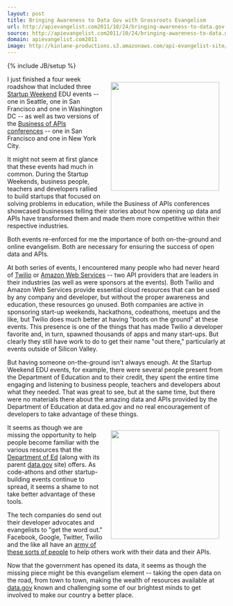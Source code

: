 ```yaml
---
layout: post
title: Bringing Awareness to Data Gov with Grassroots Evangelism
url: http://apievangelist.com2011/10/24/bringing-awareness-to-data.gov-with-grassroots-evangelism/
source: http://apievangelist.com2011/10/24/bringing-awareness-to-data.gov-with-grassroots-evangelism/
domain: apievangelist.com2011
image: http://kinlane-productions.s3.amazonaws.com/api-evangelist-site/blog/Datagov.png
---
```

{% include JB/setup %}
<p><a title="Data.gov" href="http://explore.data.gov/"><img style="padding: 15px;" src="http://kinlane-productions.s3.amazonaws.com/api-evangelist/data-gov/Datagov.png" alt="" width="250" align="right" /></a></p>
<p>I just finished a four week roadshow that included three <a title="Startup Weekend" href="http://startupweekend.org/">Startup Weekend</a> EDU events -- one in Seattle, one in San Francisco and one in Washington DC -- as well as two versions of the <a title="Business of APIs Conference" href="http://apiconference.com/">Business of APIs conferences</a> -- one in San Francisco and one in New York City.</p>
<p>It might not seem at first glance that these events had much in common.  During the Startup Weekends, business people, teachers and developers rallied to build startups that focused on solving problems in education, while the Business of APIs conferences showcased businesses telling their stories about how opening up data and APIs have transformed them and made them more competitive within their respective industries.</p>
<p>Both events re-enforced for me the importance of both on-the-ground and online evangelism.  Both are necessary for ensuring the success of open data and APIs.</p>
<p>At both series of events, I encountered many people who had never heard of <a title="Twilio" href="http://www.twilio.com">Twilio</a> or <a title="Amazon Web Services" href="http://aws.amazon.com/">Amazon Web Services</a> -- two API providers that are leaders in their industries (as well as were sponsors at the events).  Both Twilio and Amazon Web Services provide essential cloud resources that can be used by any company and developer, but without the proper awareness and education, these resources go unused.  Both companies are active in sponsoring start-up weekends, hackathons, codeathons, meetups and the like, but Twilio does much better at having "boots on the ground" at these events.  This presence is one of the things that has made Twilio a developer favorite and, in turn, spawned thousands of apps and many start-ups.  But clearly they still have work to do to get their name "out there," particularly at events outside of Silicon Valley.</p>
<p>But having someone on-the-ground isn't always enough.  At the Startup Weekend EDU events, for example, there were several people present from the Department of Education and to their credit, they spent the entire time engaging and listening to business people, teachers and developers about what they needed.  That was great to see, but at the same time, but there were no materials there about the amazing data and APIs provided by the Department of Education at data.ed.gov and no real encouragement of developers to take advantage of these things.</p>
<p><img style="padding: 15px;" src="http://kinlane-productions.s3.amazonaws.com/api-evangelist/data-gov/data_gov_open.png" alt="" width="250" align="right" /></p>
<p>It seems as though we are missing the opportunity to help people become familiar with the various resources that the <a title="Department of Education" href="http://data.ed.gov/">Department of Ed</a> (along with its parent <a title="Data.gov" href="http://explore.data.gov/">data.gov</a> site) offers.  As code-athons and other startup-building events continue to spread, it seems a shame to not take better advantage of these tools.</p>
<p>The tech companies do send out their developer advocates and evangelists to "get the word out."  Facebook, Google, Twitter, Twilio and the like all have an <a title="army of these sorts of people" href="http://code.google.com/team/">army of these sorts of people</a> to help others work with their data and their APIs.</p>
<p>Now that the government has opened its data, it seems as though the missing piece might be this evangelism element -- taking the open data on the road, from town to town, making the wealth of resources available at <a title="data.gov" href="http://explore.data.gov/">data.gov</a> known and challenging some of our brightest minds to get involved to make our country a better place.</p>
